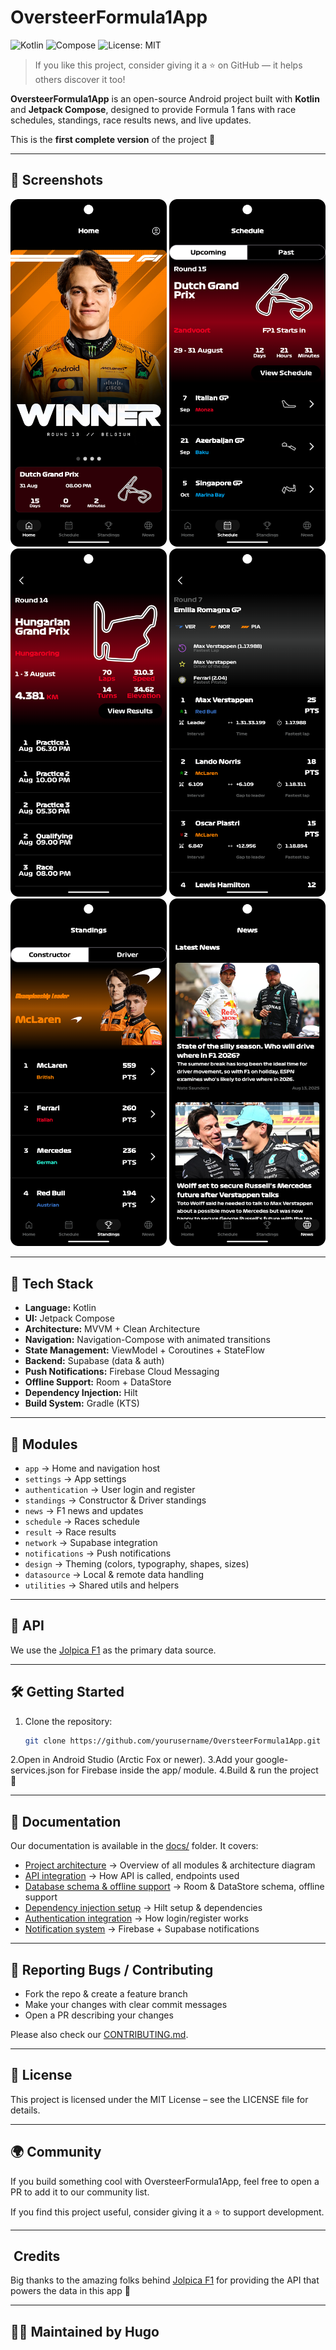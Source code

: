 # OversteerFormula1App

![Kotlin](https://img.shields.io/badge/Kotlin-2.1.20-blueviolet?logo=kotlin)
![Compose](https://img.shields.io/badge/Jetpack%20Compose-UI-orange?logo=android)
![License: MIT](https://img.shields.io/badge/License-MIT-green.svg)

> If you like this project, consider giving it a ⭐ on GitHub — it helps others discover it too!

**OversteerFormula1App** is an open-source Android project built with **Kotlin** and **Jetpack Compose**, designed to provide Formula 1 fans with race schedules, standings, race results news, and live updates.  

This is the **first complete version** of the project 🚀

---

## 📸 Screenshots
<p align="center">
  <img src="docs/images/home_screen.png" width="250" />
  <img src="docs/images/schedule_screen.png" width="250" />
  <img src="docs/images/schedule_details_screen.png" width="250" />
  <img src="docs/images/result_screen.png" width="250" />
  <img src="docs/images/standings_screen.png" width="250" />
  <img src="docs/images/news_screen.png" width="250" />
</p>

---

## 🚀 Tech Stack
- **Language:** Kotlin  
- **UI:** Jetpack Compose  
- **Architecture:** MVVM + Clean Architecture  
- **Navigation:** Navigation-Compose with animated transitions  
- **State Management:** ViewModel + Coroutines + StateFlow  
- **Backend:** Supabase (data & auth)  
- **Push Notifications:** Firebase Cloud Messaging  
- **Offline Support:** Room + DataStore  
- **Dependency Injection:** Hilt  
- **Build System:** Gradle (KTS)  

---

## 📂 Modules
- `app` → Home and navigation host  
- `settings` → App settings  
- `authentication` → User login and register  
- `standings` → Constructor & Driver standings  
- `news` → F1 news and updates  
- `schedule` → Races schedule  
- `result` → Race results  
- `network` → Supabase integration  
- `notifications` → Push notifications  
- `design` → Theming (colors, typography, shapes, sizes)  
- `datasource` → Local & remote data handling  
- `utilities` → Shared utils and helpers  

---

## 📡 API
We use the [Jolpica F1](https://github.com/jolpica/jolpica-f1) as the primary data source.

---

## 🛠️ Getting Started
1. Clone the repository:
   ```bash
   git clone https://github.com/yourusername/OversteerFormula1App.git
2.Open in Android Studio (Arctic Fox or newer).
3.Add your google-services.json for Firebase inside the app/ module.
4.Build & run the project 🚀

---

## 📖 Documentation

Our documentation is available in the [docs/](./docs) folder. It covers:

- [Project architecture](./docs/architecture.md) → Overview of all modules & architecture diagram
- [API integration](./docs/api.md)  → How API is called, endpoints used
- [Database schema & offline support](./docs/database.md)  → Room & DataStore schema, offline support
- [Dependency injection setup](./docs/di.md) → Hilt setup & dependencies
- [Authentication integration](./docs/authentication.md)  → How login/register works
- [Notification system](./docs/notifications.md) → Firebase + Supabase notifications

---

## 🐞 Reporting Bugs / Contributing

- Fork the repo & create a feature branch  
- Make your changes with clear commit messages  
- Open a PR describing your changes  

Please also check our [CONTRIBUTING.md](./CONTRIBUTING.md).

---

## 📄 License

This project is licensed under the MIT License – see the LICENSE file for details.

---

## 🌍 Community

If you build something cool with OversteerFormula1App, feel free to open a PR to add it to our community list.

If you find this project useful, consider giving it a ⭐ to support development.

---

## ​ Credits

Big thanks to the amazing folks behind [Jolpica F1](https://github.com/jolpica/jolpica-f1) for providing the API that powers the data in this app 🙌

---

## 👨‍💻 Maintained by Hugo


